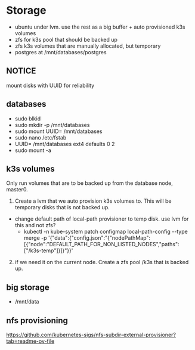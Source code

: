 # Storage

* ubuntu under lvm. use the rest as a big buffer + auto provisioned k3s volumes
* zfs for k3s pool that should be backed up
* zfs k3s volumes that are manually allocated, but temporary
* postgres at /mnt/databases/postgres 

## NOTICE
mount disks with UUID for reliability

## databases
* sudo blkid
* sudo mkdir -p /mnt/databases
* sudo mount UUID=<your-uuid-here> /mnt/databases
* sudo nano /etc/fstab
* UUID=<your-uuid-here>  /mnt/databases  ext4  defaults  0  2
* sudo mount -a

## k3s volumes
Only run volumes that are to be backed up from the database node, master0.

1. Create a lvm that we auto provision k3s volumes to. This will be temporary disks that is not backed up.
  * change default path of local-path provisioner to temp disk. use lvm for this and not zfs?
      * kubectl -n kube-system patch configmap local-path-config --type merge -p '{"data":{"config.json":"{\"nodePathMap\":[{\"node\":\"DEFAULT_PATH_FOR_NON_LISTED_NODES\",\"paths\":[\"/k3s-temp\"]}]}"}}'
2. if we need it on the current node. Create a zfs pool /k3s that is backed up.
    
## big storage
* /mnt/data

## nfs provisioning
https://github.com/kubernetes-sigs/nfs-subdir-external-provisioner?tab=readme-ov-file